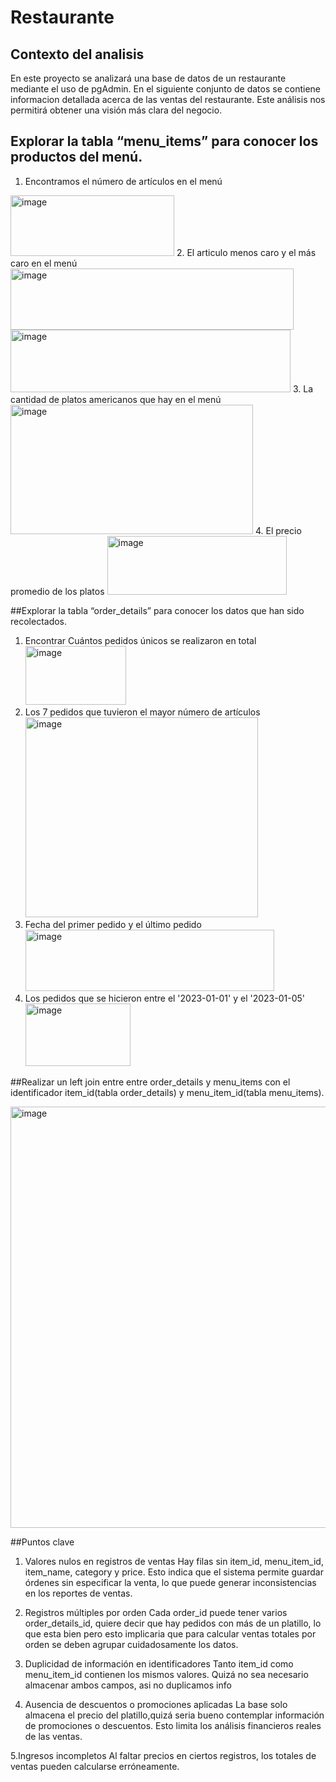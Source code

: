 # Restaurante
## Contexto del analisis
En este proyecto se analizará una base de datos de un restaurante mediante el uso de pgAdmin. En el siguiente conjunto de datos se contiene informacion detallada acerca de las ventas del restaurante. Este análisis nos permitirá obtener una visión más clara del negocio.

## Explorar la tabla “menu_items” para conocer los productos del menú.
1. Encontramos el número de artículos en el menú
<img width="262" height="97" alt="image" src="https://github.com/user-attachments/assets/0abe7c67-cd78-4f9a-93b3-a5b68a2aa150" />
2. El articulo menos caro y el más caro en el menú
<img width="453" height="98" alt="image" src="https://github.com/user-attachments/assets/46fc5a26-5be6-49d8-9177-f64e7c570726" />
<img width="448" height="100" alt="image" src="https://github.com/user-attachments/assets/fdd9374d-2621-4a7f-baa5-6c18c75f4731" />
 3. La cantidad de platos americanos que hay en el menú
<img width="388" height="207" alt="image" src="https://github.com/user-attachments/assets/4783cc60-d310-4c90-b74b-a779e60988fd" />
4. El precio promedio de los platos
<img width="287" height="94" alt="image" src="https://github.com/user-attachments/assets/e12c2d6c-abb2-4cc6-b8b2-98923ec1ec1c" />

##Explorar la tabla “order_details” para conocer los datos que han sido recolectados.
1. Encontrar Cuántos pedidos únicos se realizaron en total
   <img width="161" height="94" alt="image" src="https://github.com/user-attachments/assets/ea8eecba-a7c1-426e-be11-10cfcae03ccb" />
2. Los 7 pedidos que tuvieron el mayor número de artículos
   <img width="372" height="320" alt="image" src="https://github.com/user-attachments/assets/52cb7160-3303-4a6f-8434-9862446d455e" />
3. Fecha del primer pedido y el último pedido
   <img width="398" height="98" alt="image" src="https://github.com/user-attachments/assets/6ebb9456-1000-4701-8751-c38213a3d12a" />
4. Los pedidos que se hicieron entre el '2023-01-01' y el '2023-01-05'
   <img width="168" height="100" alt="image" src="https://github.com/user-attachments/assets/5b1d4267-086b-4d0d-819d-507cf8bd064e" />

##Realizar un left join entre entre order_details y menu_items con el identificador
item_id(tabla order_details) y menu_item_id(tabla menu_items).

<img width="1536" height="674" alt="image" src="https://github.com/user-attachments/assets/c4fc0fa6-35a9-465a-8721-94da87658498" />

##Puntos clave
1. Valores nulos en registros de ventas
Hay filas sin item_id, menu_item_id, item_name, category y price.
Esto indica que el sistema permite guardar órdenes sin especificar la venta, lo que puede generar inconsistencias en los reportes de ventas.

2. Registros múltiples por orden
Cada order_id puede tener varios order_details_id, quiere decir que hay pedidos con más de un platillo, lo que esta bien
pero esto implicaria que para calcular ventas totales por orden se deben agrupar cuidadosamente los datos.

4. Duplicidad de información en identificadores
Tanto item_id como menu_item_id contienen los mismos valores. Quizá no sea necesario almacenar ambos campos, asi no duplicamos info

5. Ausencia de descuentos o promociones aplicadas
La base solo almacena el precio del platillo,quizá seria bueno contemplar información de promociones o descuentos. Esto limita los análisis financieros reales de las ventas.

5.Ingresos incompletos
Al faltar precios en ciertos registros, los totales de ventas pueden calcularse erróneamente.


